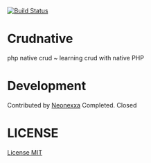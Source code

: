 [![Build Status](https://travis-ci.org/neonexxa/crudnative.svg?branch=master)](https://travis-ci.org/neonexxa/crudnative)

# Crudnative
php native crud ~ learning crud with native PHP

# Development 
Contributed by [Neonexxa](https://github.com/neonexxa/)
Completed. Closed

# LICENSE
[License MIT](https://github.com/neonexxa/crudnative/blob/master/LICENSE)
